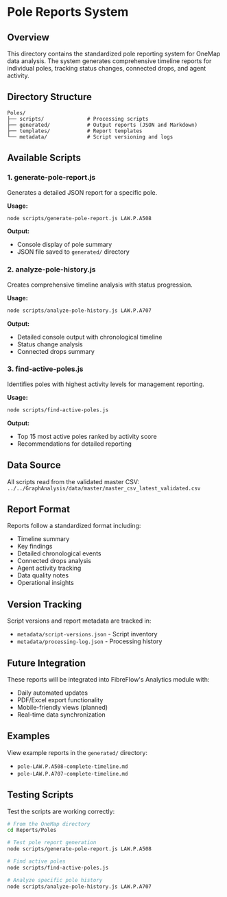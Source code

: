# Pole Reports System

## Overview

This directory contains the standardized pole reporting system for OneMap data analysis. The system generates comprehensive timeline reports for individual poles, tracking status changes, connected drops, and agent activity.

## Directory Structure

```
Poles/
├── scripts/              # Processing scripts
├── generated/            # Output reports (JSON and Markdown)
├── templates/            # Report templates
└── metadata/             # Script versioning and logs
```

## Available Scripts

### 1. generate-pole-report.js
Generates a detailed JSON report for a specific pole.

**Usage:**
```bash
node scripts/generate-pole-report.js LAW.P.A508
```

**Output:**
- Console display of pole summary
- JSON file saved to `generated/` directory

### 2. analyze-pole-history.js
Creates comprehensive timeline analysis with status progression.

**Usage:**
```bash
node scripts/analyze-pole-history.js LAW.P.A707
```

**Output:**
- Detailed console output with chronological timeline
- Status change analysis
- Connected drops summary

### 3. find-active-poles.js
Identifies poles with highest activity levels for management reporting.

**Usage:**
```bash
node scripts/find-active-poles.js
```

**Output:**
- Top 15 most active poles ranked by activity score
- Recommendations for detailed reporting

## Data Source

All scripts read from the validated master CSV:
`../../GraphAnalysis/data/master/master_csv_latest_validated.csv`

## Report Format

Reports follow a standardized format including:
- Timeline summary
- Key findings
- Detailed chronological events
- Connected drops analysis
- Agent activity tracking
- Data quality notes
- Operational insights

## Version Tracking

Script versions and report metadata are tracked in:
- `metadata/script-versions.json` - Script inventory
- `metadata/processing-log.json` - Processing history

## Future Integration

These reports will be integrated into FibreFlow's Analytics module with:
- Daily automated updates
- PDF/Excel export functionality
- Mobile-friendly views (planned)
- Real-time data synchronization

## Examples

View example reports in the `generated/` directory:
- `pole-LAW.P.A508-complete-timeline.md`
- `pole-LAW.P.A707-complete-timeline.md`

## Testing Scripts

Test the scripts are working correctly:
```bash
# From the OneMap directory
cd Reports/Poles

# Test pole report generation
node scripts/generate-pole-report.js LAW.P.A508

# Find active poles
node scripts/find-active-poles.js

# Analyze specific pole history
node scripts/analyze-pole-history.js LAW.P.A707
```
